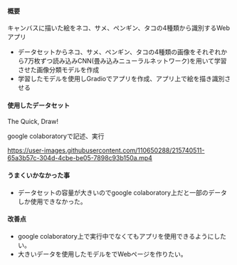 #### 概要
キャンバスに描いた絵をネコ、サメ、ペンギン、タコの4種類から識別するWebアプリ

* データセットからネコ、サメ、ペンギン、タコの4種類の画像をそれぞれから7万枚ずつ読み込みCNN(畳み込みニューラルネットワーク)を用いて学習させた画像分類モデルを作成
* 学習したモデルを使用しGradioでアプリを作成、アプリ上で絵を描き識別させる

#### 使用したデータセット 
The Quick, Draw!

google colaboratoryで記述、実行

https://user-images.githubusercontent.com/110650288/215740511-65a3b57c-304d-4cbe-be05-7898c93b150a.mp4

#### うまくいかなかった事
* データセットの容量が大きいのでgoogle colaboratory上だと一部のデータしか使用できなかった。

#### 改善点
* google colaboratory上で実行中でなくてもアプリを使用できるようにしたい。
* 大きいデータを使用したモデルをでWebページを作りたい。
